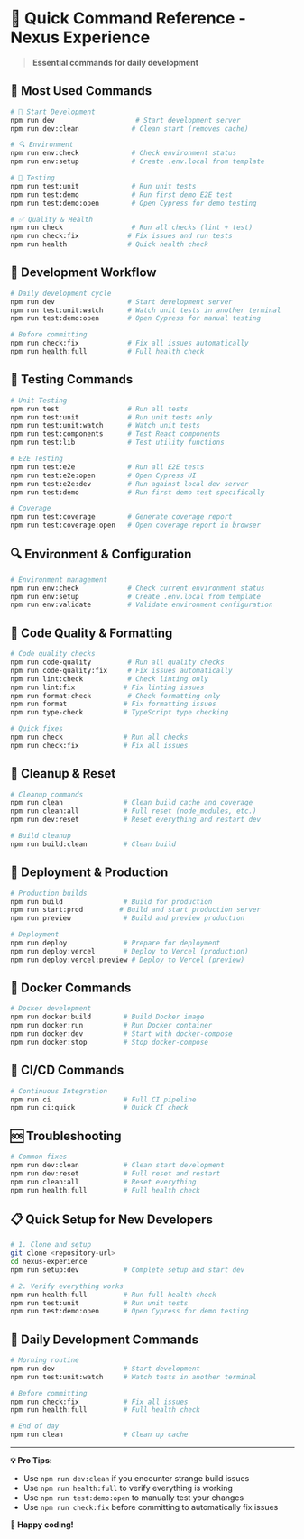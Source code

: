 # 🚀 Quick Command Reference - Nexus Experience

> **Essential commands for daily development**

## 🎯 **Most Used Commands**

```bash
# 🚀 Start Development
npm run dev                    # Start development server
npm run dev:clean             # Clean start (removes cache)

# 🔍 Environment
npm run env:check             # Check environment status
npm run env:setup             # Create .env.local from template

# 🧪 Testing
npm run test:unit             # Run unit tests
npm run test:demo             # Run first demo E2E test
npm run test:demo:open        # Open Cypress for demo testing

# ✅ Quality & Health
npm run check                 # Run all checks (lint + test)
npm run check:fix            # Fix issues and run tests
npm run health               # Quick health check
```

## 🔧 **Development Workflow**

```bash
# Daily development cycle
npm run dev                  # Start development server
npm run test:unit:watch      # Watch unit tests in another terminal
npm run test:demo:open       # Open Cypress for manual testing

# Before committing
npm run check:fix            # Fix all issues automatically
npm run health:full          # Full health check
```

## 🧪 **Testing Commands**

```bash
# Unit Testing
npm run test                 # Run all tests
npm run test:unit            # Run unit tests only
npm run test:unit:watch      # Watch unit tests
npm run test:components      # Test React components
npm run test:lib             # Test utility functions

# E2E Testing
npm run test:e2e             # Run all E2E tests
npm run test:e2e:open        # Open Cypress UI
npm run test:e2e:dev         # Run against local dev server
npm run test:demo            # Run first demo test specifically

# Coverage
npm run test:coverage        # Generate coverage report
npm run test:coverage:open   # Open coverage report in browser
```

## 🔍 **Environment & Configuration**

```bash
# Environment management
npm run env:check            # Check current environment status
npm run env:setup            # Create .env.local from template
npm run env:validate         # Validate environment configuration
```

## 🎨 **Code Quality & Formatting**

```bash
# Code quality checks
npm run code-quality         # Run all quality checks
npm run code-quality:fix     # Fix issues automatically
npm run lint:check           # Check linting only
npm run lint:fix            # Fix linting issues
npm run format:check         # Check formatting only
npm run format              # Fix formatting issues
npm run type-check          # TypeScript type checking

# Quick fixes
npm run check               # Run all checks
npm run check:fix           # Fix all issues
```

## 🧹 **Cleanup & Reset**

```bash
# Cleanup commands
npm run clean               # Clean build cache and coverage
npm run clean:all           # Full reset (node_modules, etc.)
npm run dev:reset           # Reset everything and restart dev

# Build cleanup
npm run build:clean         # Clean build
```

## 🚀 **Deployment & Production**

```bash
# Production builds
npm run build               # Build for production
npm run start:prod         # Build and start production server
npm run preview             # Build and preview production

# Deployment
npm run deploy              # Prepare for deployment
npm run deploy:vercel       # Deploy to Vercel (production)
npm run deploy:vercel:preview # Deploy to Vercel (preview)
```

## 🐳 **Docker Commands**

```bash
# Docker development
npm run docker:build        # Build Docker image
npm run docker:run          # Run Docker container
npm run docker:dev          # Start with docker-compose
npm run docker:stop         # Stop docker-compose
```

## 🔧 **CI/CD Commands**

```bash
# Continuous Integration
npm run ci                  # Full CI pipeline
npm run ci:quick            # Quick CI check
```

## 🆘 **Troubleshooting**

```bash
# Common fixes
npm run dev:clean           # Clean start development
npm run dev:reset           # Full reset and restart
npm run clean:all           # Reset everything
npm run health:full         # Full health check
```

## 📋 **Quick Setup for New Developers**

```bash
# 1. Clone and setup
git clone <repository-url>
cd nexus-experience
npm run setup:dev           # Complete setup and start dev

# 2. Verify everything works
npm run health:full         # Run full health check
npm run test:unit           # Run unit tests
npm run test:demo:open      # Open Cypress for demo testing
```

## 🎯 **Daily Development Commands**

```bash
# Morning routine
npm run dev                 # Start development
npm run test:unit:watch     # Watch tests in another terminal

# Before committing
npm run check:fix           # Fix all issues
npm run health:full         # Full health check

# End of day
npm run clean               # Clean up cache
```

---

**💡 Pro Tips:**
- Use `npm run dev:clean` if you encounter strange build issues
- Use `npm run health:full` to verify everything is working
- Use `npm run test:demo:open` to manually test your changes
- Use `npm run check:fix` before committing to automatically fix issues

**🚀 Happy coding!**



